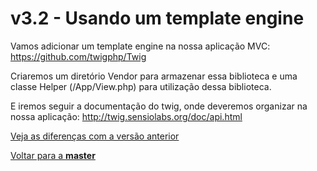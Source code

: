 # v3.2 - Usando um template engine

Vamos adicionar um template engine na nossa aplicação MVC:
https://github.com/twigphp/Twig

Criaremos um diretório Vendor para armazenar essa biblioteca e uma classe Helper (/App/View.php) para utilização dessa biblioteca.

E iremos seguir a documentação do twig, onde deveremos organizar na nossa aplicação:
http://twig.sensiolabs.org/doc/api.html

[Veja as diferenças com a versão anterior](https://github.com/gjunior-tray/estoque/compare/v3.1...v3.2?expand=1)

[Voltar para a **master**](https://github.com/gjunior-tray/estoque/tree/master)